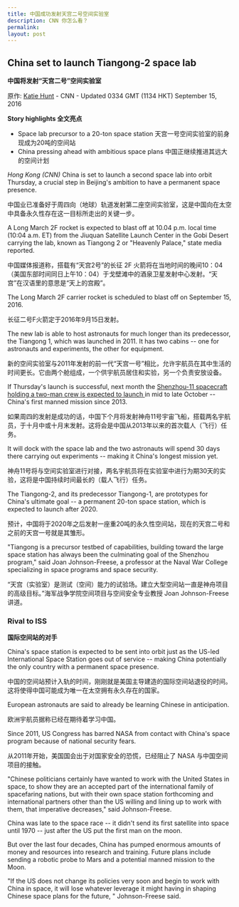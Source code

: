 ```yaml
---
title: 中国成功发射天宫二号空间实验室
description: CNN 你怎么看？
permalink: 
layout: post
---
```


## China set to launch Tiangong-2 space lab

**中国将发射“天宫二号”空间实验室**

原作: [Katie Hunt](http://edition.cnn.com/profiles/katie-hunt) - CNN - Updated 0334 GMT (1134 HKT) September 15, 2016

**Story highlights 全文亮点**

- Space lab precursor to a 20-ton space station 天宫一号空间实验室的前身现成为20吨的空间站
- China pressing ahead with ambitious space plans 中国正继续推进其远大的空间计划

_Hong Kong (CNN)_ China is set to launch a second space lab into orbit Thursday, a crucial step in Beijing's ambition to have a permanent space presence.

中国业已准备好于周四向（地球）轨道发射第二座空间实验室，这是中国向在太空中具备永久性存在这一目标所走出的关键一步。

A Long March 2F rocket is expected to blast off at 10.04 p.m. local time (10:04 a.m. ET) from the Jiuquan Satellite Launch Center in the Gobi Desert carrying the lab, known as Tiangong 2 or "Heavenly Palace," state media reported.

中国媒体报道称，搭载有“天宫2号”的长征 2F 火箭将在当地时间的晚间10：04（美国东部时间同日上午10：04）于戈壁滩中的酒泉卫星发射中心发射。“天宫”在汉语里的意思是“天上的宫殿”。

The Long March 2F carrier rocket is scheduled to blast off on September 15, 2016.

长征二号F火箭定于2016年9月15日发射。

The new lab is able to host astronauts for much longer than its predecessor, the Tiangong 1, which was launched in 2011. It has two cabins -- one for astronauts and experiments, the other for equipment.

新的空间实验室与2011年发射的前一代“天宫一号”相比，允许宇航员在其中生活的时间更长。它由两个舱组成，一个供宇航员居住和实验，另一个负责安放设备。

If Thursday's launch is successful, next month the [Shenzhou-11 spacecraft holding a two-man crew is expected to launch ](http://cnn.com/2016/02/28/asia/china-space-lab/)in mid to late October -- China's first manned mission since 2013.

如果周四的发射是成功的话，中国下个月将发射神舟11号宇宙飞船，搭载两名宇航员，于十月中或十月末发射。这将会是中国从2013年以来的首次载人（飞行）任务。

It will dock with the space lab and the two astronauts will spend 30 days there carrying out experiments -- making it China's longest mission yet.

神舟11号将与空间实验室进行对接，两名宇航员将在实验室中进行为期30天的实验，这将是中国持续时间最长的（载人飞行）任务。

The Tiangong-2, and its predecessor Tiangong-1, are prototypes for China's ultimate goal -- a permanent 20-ton space station, which is expected to launch after 2020.

预计，中国将于2020年之后发射一座重20吨的永久性空间站，现在的天宫二号和之前的天宫一号就是其雏形。

"Tiangong is a precursor testbed of capabilities, building toward the large space station has always been the culminating goal of the Shenzhou program," said Joan Johnson-Freese, a professor at the Naval War College specializing in space programs and space security.

“天宫（实验室）是测试（空间）能力的试验场。建立大型空间站一直是神舟项目的高级目标。”海军战争学院空间项目与空间安全专业教授 Joan Johnson-Freese 讲道。

### Rival to ISS

**国际空间站的对手**

China's space station is expected to be sent into orbit just as the US-led International Space Station goes out of service -- making China potentially the only country with a permanent space presence.

中国的空间站预计入轨的时间，刚刚就是美国主导建造的国际空间站退役的时间。这将使得中国可能成为唯一在太空拥有永久存在的国家。

European astronauts are said to already be learning Chinese in anticipation.

欧洲宇航员据称已经在期待着学习中国。

Since 2011, US Congress has barred NASA from contact with China's space program because of national security fears.

从2011年开始，美国国会出于对国家安全的恐慌，已经阻止了 NASA 与中国空间项目的接触。

"Chinese politicians certainly have wanted to work with the United States in space, to show they are an accepted part of the international family of spacefaring nations, but with their own space station forthcoming and international partners other than the US willing and lining up to work with them, that imperative decreases," said Johnson-Freese.



China was late to the space race -- it didn't send its first satellite into space until 1970 -- just after the US put the first man on the moon.

But over the last four decades, China has pumped enormous amounts of money and resources into research and training. Future plans include sending a robotic probe to Mars and a potential manned mission to the Moon.

"If the US does not change its policies very soon and begin to work with China in space, it will lose whatever leverage it might having in shaping Chinese space plans for the future, " Johnson-Freese said.